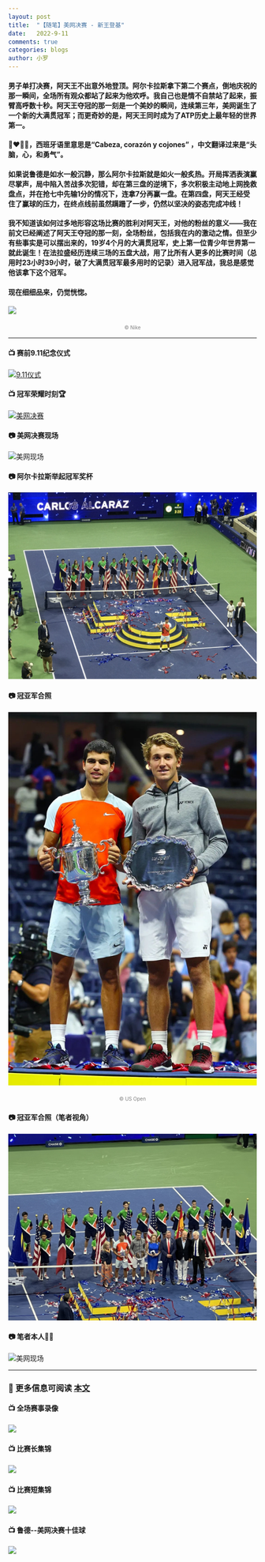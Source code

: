 ```yaml
---
layout: post
title:  "【随笔】美网决赛 - 新王登基"
date:   2022-9-11
comments: true
categories: blogs
author: 小罗
---
```

#### 男子单打决赛，阿天王不出意外地登顶。阿尔卡拉斯拿下第二个赛点，倒地庆祝的那一瞬间，全场所有观众都站了起来为他欢呼。我自己也是情不自禁站了起来，振臂高呼数十秒。阿天王夺冠的那一刻是一个美妙的瞬间，连续第三年，美网诞生了一个新的大满贯冠军；而更奇妙的是，阿天王同时成为了ATP历史上最年轻的世界第一。

#### 🧠❤️🥚🥚，西班牙语里意思是“Cabeza, corazón y cojones” ，中文翻译过来是“头脑，心，和勇气”。

#### 如果说鲁德是如水一般沉静，那么阿尔卡拉斯就是如火一般炙热。开局挥洒表演赢尽掌声，局中陷入苦战多次犯错，却在第三盘的逆境下，多次积极主动地上网挽救盘点，并在抢七中先输1分的情况下，连拿7分再赢一盘。在第四盘，阿天王经受住了赢球的压力，在终点线前虽然蹒跚了一步，仍然以坚决的姿态完成冲线！

#### 我不知道该如何过多地形容这场比赛的胜利对阿天王，对他的粉丝的意义——我在前文已经阐述了阿天王夺冠的那一刻，全场粉丝，包括我在内的激动之情。但至少有些事实是可以摆出来的，19岁4个月的大满贯冠军，史上第一位青少年世界第一就此诞生！在法拉盛经历连续三场的五盘大战，用了比所有人更多的比赛时间（总用时23小时39小时，破了大满贯冠军最多用时的记录）进入冠军战，我总是感觉他该拿下这个冠军。
#### 现在细细品来，仍觉恍惚。

![](https://pbs.twimg.com/media/FcaX3twacAEP3L3?format=jpg&name=small)
<font color=grey size="1"><center>© Nike</center></font>

---

#### 📺 赛前9.11纪念仪式
[![9.11仪式](https://res.cloudinary.com/marcomontalbano/image/upload/v1665006215/video_to_markdown/images/youtube--jw4D6pYX7jA-c05b58ac6eb4c4700831b2b3070cd403.jpg)](https://youtu.be/jw4D6pYX7jA "9.11仪式")

#### 📺 冠军荣耀时刻🏆
[![美网决赛](https://res.cloudinary.com/marcomontalbano/image/upload/v1664983318/video_to_markdown/images/youtube--bAqzvDn-18Y-c05b58ac6eb4c4700831b2b3070cd403.jpg)](https://youtu.be/bAqzvDn-18Y "美网决赛")

#### 📷 美网决赛现场

![美网现场](https://raw.githubusercontent.com/Bagel2Ace/bagel2ace.github.io/main/docs/assets/2022-9-11/psc2.jpeg)

#### 📷 阿尔卡拉斯举起冠军奖杯

![美网现场](https://raw.githubusercontent.com/Bagel2Ace/bagel2ace.github.io/main/docs/assets/2022-9-11/psc1.jpeg)

#### 📷 冠亚军合照

![美网现场](https://raw.githubusercontent.com/Bagel2Ace/bagel2ace.github.io/main/docs/assets/2022-9-11/psc4.jpeg)
<font color=grey size="1"><center>© US Open</center></font>

#### 📷 冠亚军合照（笔者视角）

![美网现场](https://raw.githubusercontent.com/Bagel2Ace/bagel2ace.github.io/main/docs/assets/2022-9-11/psc5.jpeg)

#### 📷 笔者本人🧍‍♂️

![美网现场](https://raw.githubusercontent.com/Bagel2Ace/bagel2ace.github.io/main/docs/assets/2022-9-11/psc3.jpeg)

---
### 📒 更多信息可阅读 [本文](https://mp.weixin.qq.com/s/-CioB31EzXHobydB2TVrRg)


#### 📺 全场赛事录像
[![](https://res.cloudinary.com/marcomontalbano/image/upload/v1665168714/video_to_markdown/images/youtube--HCIhFyeQxu0-c05b58ac6eb4c4700831b2b3070cd403.jpg)](https://www.youtube.com/watch?v=HCIhFyeQxu0 "")

#### 📺 比赛长集锦
[![](https://res.cloudinary.com/marcomontalbano/image/upload/v1665168768/video_to_markdown/images/youtube--kOZmvyGM5JI-c05b58ac6eb4c4700831b2b3070cd403.jpg)](https://www.youtube.com/watch?v=kOZmvyGM5JI "")

#### 📺 比赛短集锦
[![](https://res.cloudinary.com/marcomontalbano/image/upload/v1665168860/video_to_markdown/images/youtube--SEFnfcfvLkw-c05b58ac6eb4c4700831b2b3070cd403.jpg)](https://www.youtube.com/watch?v=SEFnfcfvLkw "")

#### 📺 鲁德--美网决赛十佳球
[![](https://res.cloudinary.com/marcomontalbano/image/upload/v1665168938/video_to_markdown/images/youtube--uUhOrG7Thp8-c05b58ac6eb4c4700831b2b3070cd403.jpg)](https://www.youtube.com/watch?v=uUhOrG7Thp8 "")